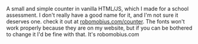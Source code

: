 A small and simple counter in vanilla HTML/JS, which I made for a school assessment.
I don't really have a good name for it, and I'm not sure it deserves one.
check it out at [robomobius.com/counter](robomobius.com/counter).
The fonts won't work properly because they are on my website, but if you can be bothered to change it I'd be fine with that. It's robomobius.com
